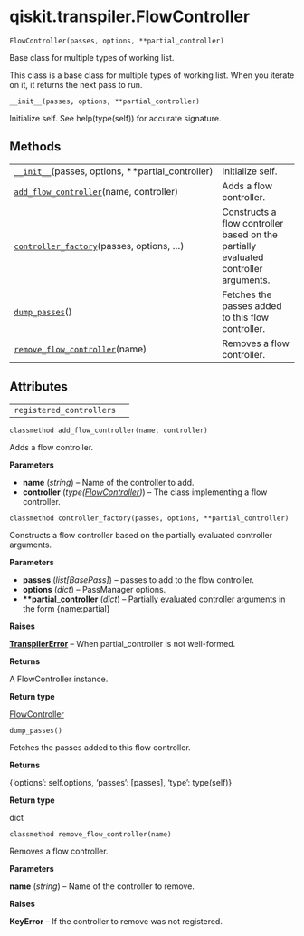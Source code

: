 # qiskit.transpiler.FlowController

<span id="undefined" />

`FlowController(passes, options, **partial_controller)`

Base class for multiple types of working list.

This class is a base class for multiple types of working list. When you iterate on it, it returns the next pass to run.

<span id="undefined" />

`__init__(passes, options, **partial_controller)`

Initialize self. See help(type(self)) for accurate signature.

## Methods

|                                                                                                                                                         |                                                                                     |
| ------------------------------------------------------------------------------------------------------------------------------------------------------- | ----------------------------------------------------------------------------------- |
| [`__init__`](#qiskit.transpiler.FlowController.__init__ "qiskit.transpiler.FlowController.__init__")(passes, options, \*\*partial\_controller)          | Initialize self.                                                                    |
| [`add_flow_controller`](#qiskit.transpiler.FlowController.add_flow_controller "qiskit.transpiler.FlowController.add_flow_controller")(name, controller) | Adds a flow controller.                                                             |
| [`controller_factory`](#qiskit.transpiler.FlowController.controller_factory "qiskit.transpiler.FlowController.controller_factory")(passes, options, …)  | Constructs a flow controller based on the partially evaluated controller arguments. |
| [`dump_passes`](#qiskit.transpiler.FlowController.dump_passes "qiskit.transpiler.FlowController.dump_passes")()                                         | Fetches the passes added to this flow controller.                                   |
| [`remove_flow_controller`](#qiskit.transpiler.FlowController.remove_flow_controller "qiskit.transpiler.FlowController.remove_flow_controller")(name)    | Removes a flow controller.                                                          |

## Attributes

|                          |   |
| ------------------------ | - |
| `registered_controllers` |   |

<span id="undefined" />

`classmethod add_flow_controller(name, controller)`

Adds a flow controller.

**Parameters**

*   **name** (*string*) – Name of the controller to add.
*   **controller** (*type(*[*FlowController*](#qiskit.transpiler.FlowController "qiskit.transpiler.FlowController")*)*) – The class implementing a flow controller.

<span id="undefined" />

`classmethod controller_factory(passes, options, **partial_controller)`

Constructs a flow controller based on the partially evaluated controller arguments.

**Parameters**

*   **passes** (*list\[BasePass]*) – passes to add to the flow controller.
*   **options** (*dict*) – PassManager options.
*   **\*\*partial\_controller** (*dict*) – Partially evaluated controller arguments in the form \{name:partial}

**Raises**

[**TranspilerError**](qiskit.transpiler.TranspilerError#qiskit.transpiler.TranspilerError "qiskit.transpiler.TranspilerError") – When partial\_controller is not well-formed.

**Returns**

A FlowController instance.

**Return type**

[FlowController](#qiskit.transpiler.FlowController "qiskit.transpiler.FlowController")

<span id="undefined" />

`dump_passes()`

Fetches the passes added to this flow controller.

**Returns**

\{‘options’: self.options, ‘passes’: \[passes], ‘type’: type(self)}

**Return type**

dict

<span id="undefined" />

`classmethod remove_flow_controller(name)`

Removes a flow controller.

**Parameters**

**name** (*string*) – Name of the controller to remove.

**Raises**

**KeyError** – If the controller to remove was not registered.
